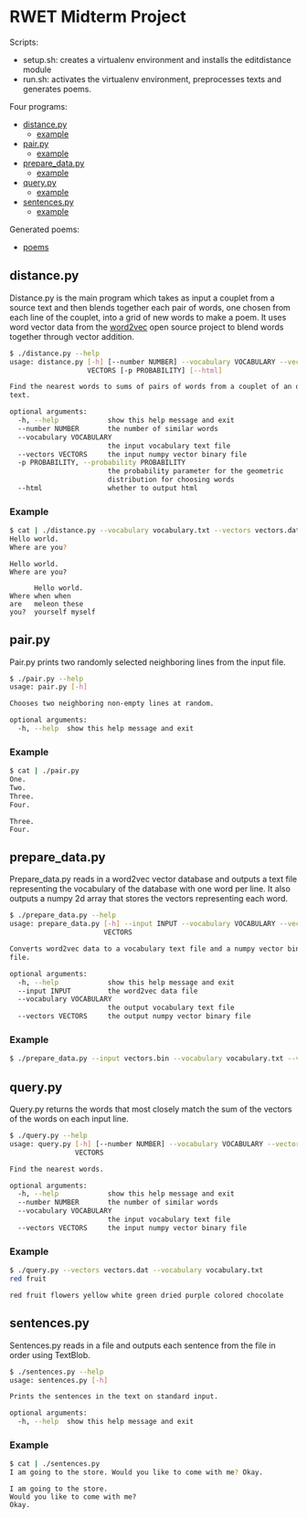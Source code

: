 # RWET Midterm Project

Scripts:
* setup.sh: creates a virtualenv environment and installs the editdistance module
* run.sh: activates the virtualenv environment, preprocesses texts and generates poems.

Four programs:
* [distance.py](https://github.com/robertsdionne/rwet/tree/master/midterm#cleanup_textpy)
    * [example](https://github.com/robertsdionne/rwet/tree/master/midterm#example)
* [pair.py](https://github.com/robertsdionne/rwet/tree/master/midterm#cmudict_to_jsonpy)
    * [example](https://github.com/robertsdionne/rwet/tree/master/midterm#example-1)
* [prepare_data.py](https://github.com/robertsdionne/rwet/tree/master/midterm#process_voynichpy)
    * [example](https://github.com/robertsdionne/rwet/tree/master/midterm#example-2)
* [query.py](https://github.com/robertsdionne/rwet/tree/master/midterm#translatepy)
    * [example](https://github.com/robertsdionne/rwet/tree/master/midterm#example-3)
* [sentences.py](https://github.com/robertsdionne/rwet/tree/master/midterm#translatepy)
    * [example](https://github.com/robertsdionne/rwet/tree/master/midterm#translatepy)

Generated poems:
* [poems](http://robertsdionne.github.io/rwet/final/)

## distance.py

Distance.py is the main program which takes as input a couplet from a source text and then blends
together each pair of words, one chosen from each line of the couplet, into a grid of new words to
make a poem. It uses word vector data from the [word2vec](https://code.google.com/p/word2vec/)
open source project to blend words together through vector addition.

```bash
$ ./distance.py --help
usage: distance.py [-h] [--number NUMBER] --vocabulary VOCABULARY --vectors
                   VECTORS [-p PROBABILITY] [--html]

Find the nearest words to sums of pairs of words from a couplet of an original
text.

optional arguments:
  -h, --help            show this help message and exit
  --number NUMBER       the number of similar words
  --vocabulary VOCABULARY
                        the input vocabulary text file
  --vectors VECTORS     the input numpy vector binary file
  -p PROBABILITY, --probability PROBABILITY
                        the probability parameter for the geometric
                        distribution for choosing words
  --html                whether to output html
```

### Example

```bash
$ cat | ./distance.py --vocabulary vocabulary.txt --vectors vectors.dat
Hello world.
Where are you?
```
```
Hello world.
Where are you?

      Hello world.
Where when when
are   meleon these
you?  yourself myself
```

## pair.py

Pair.py prints two randomly selected neighboring lines from the input file.

```bash
$ ./pair.py --help
usage: pair.py [-h]

Chooses two neighboring non-empty lines at random.

optional arguments:
  -h, --help  show this help message and exit
```

### Example

```bash
$ cat | ./pair.py 
One.
Two.
Three.
Four.
```
```
Three.
Four.
```

## prepare_data.py

Prepare_data.py reads in a word2vec vector database and outputs a text file representing the
vocabulary of the database with one word per line. It also outputs a numpy 2d array that stores the
vectors representing each word.

```bash
$ ./prepare_data.py --help
usage: prepare_data.py [-h] --input INPUT --vocabulary VOCABULARY --vectors
                       VECTORS

Converts word2vec data to a vocabulary text file and a numpy vector binary
file.

optional arguments:
  -h, --help            show this help message and exit
  --input INPUT         the word2vec data file
  --vocabulary VOCABULARY
                        the output vocabulary text file
  --vectors VECTORS     the output numpy vector binary file
```

### Example

```bash
$ ./prepare_data.py --input vectors.bin --vocabulary vocabulary.txt --vectors vectors.dat
```

## query.py

Query.py returns the words that most closely match the sum of the vectors of the words on each
input line.

```bash
$ ./query.py --help
usage: query.py [-h] [--number NUMBER] --vocabulary VOCABULARY --vectors
                VECTORS

Find the nearest words.

optional arguments:
  -h, --help            show this help message and exit
  --number NUMBER       the number of similar words
  --vocabulary VOCABULARY
                        the input vocabulary text file
  --vectors VECTORS     the input numpy vector binary file
```

### Example

```bash
$ ./query.py --vectors vectors.dat --vocabulary vocabulary.txt
red fruit
```
```
red fruit flowers yellow white green dried purple colored chocolate
```

## sentences.py

Sentences.py reads in a file and outputs each sentence from the file in order using TextBlob.

```bash
$ ./sentences.py --help
usage: sentences.py [-h]

Prints the sentences in the text on standard input.

optional arguments:
  -h, --help  show this help message and exit
```

### Example

```bash
$ cat | ./sentences.py
I am going to the store. Would you like to come with me? Okay.
```
```
I am going to the store.
Would you like to come with me?
Okay.
```

